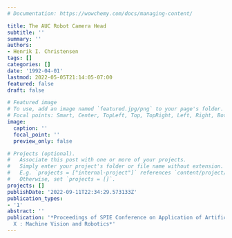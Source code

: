 ```yaml
---
# Documentation: https://wowchemy.com/docs/managing-content/

title: The AUC Robot Camera Head
subtitle: ''
summary: ''
authors:
- Henrik I. Christensen
tags: []
categories: []
date: '1992-04-01'
lastmod: 2022-05-05T21:14:05-07:00
featured: false
draft: false

# Featured image
# To use, add an image named `featured.jpg/png` to your page's folder.
# Focal points: Smart, Center, TopLeft, Top, TopRight, Left, Right, BottomLeft, Bottom, BottomRight.
image:
  caption: ''
  focal_point: ''
  preview_only: false

# Projects (optional).
#   Associate this post with one or more of your projects.
#   Simply enter your project's folder or file name without extension.
#   E.g. `projects = ["internal-project"]` references `content/project/deep-learning/index.md`.
#   Otherwise, set `projects = []`.
projects: []
publishDate: '2022-09-11T22:34:29.573133Z'
publication_types:
- '1'
abstract: ''
publication: '*Proceedings of SPIE Conference on Application of Artificial Intelligence
  X : Machine Vision and Robotics*'
---
```

